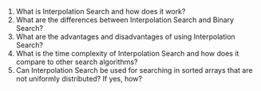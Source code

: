 

1. What is Interpolation Search and how does it work?
2. What are the differences between Interpolation Search and Binary Search?
3. What are the advantages and disadvantages of using Interpolation Search?
4. What is the time complexity of Interpolation Search and how does it compare to other search algorithms?
5. Can Interpolation Search be used for searching in sorted arrays that are not uniformly distributed? If yes, how?